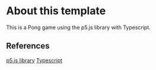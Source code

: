# About this template

This is a Pong game using the p5.js library with Typescript.

## References

[p5.js library](https://p5js.org/)
[Typescript](https://www.typescriptlang.org/)
